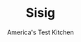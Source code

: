 ---
layout: ../../layouts/MarkdownPostLayout.astro
title: Sisig
author: America's Test Kitchen
pubDate: 2023-03-15
description: "A traditional Filipino bar snack found a place to shine in California."
image_url: https://res.cloudinary.com/hksqkdlah/image/upload/ar_1:1,c_fill,dpr_2.0,f_auto,fl_lossy.progressive.strip_profile,g_faces:auto,q_auto:low,w_344/SFS_Sisig_274_jzfmd3
tags: ["Main Courses","Vegetables","Pork","Grilling & Barbecue"]
calories: 4815
protein: 10
carbohydrates: 2
fats: 27
fiber: 
ingredients: ["½ cup cane, vinegar","⅓ cup, soy sauce","1½ tablespoons, Knorr liquid seasoning, divided","4 teaspoons, granulated garlic","4 teaspoons, onion powder","2 teaspoons, gochugaru","2 teaspoons, kosher salt","1¼ pounds skinless, pork belly, sliced 1⁄4 to 1⁄2 inch thick","1 pound, boneless pork butt roast, sliced 1⁄4 to 1⁄2 inch thick","½ cup diced, red onion, divided","6 tablespoons, mayonnaise","1 , serrano chile, stemmed and sliced into thin rings, divided","1½ tablespoons, lemon juice, plus lemon wedges for serving","3 , garlic cloves, minced","3 , large eggs","3 , scallions, sliced thin","½ cup coarsely broken, chicharrones (1⁄2- to 3⁄4-inch pieces)"]
serves: 16
time: "1¾ hours, plus 12 hours marinating"
instructions: ["Whisk vinegar, soy sauce, 1 tablespoon liquid seasoning, granulated garlic, onion powder, gochugaru, and salt together in large bowl. Add pork belly and butt and toss to thoroughly combine. Transfer pork and any excess marinade to large zipper-lock bag; seal bag; and refrigerate for at least 12 hours or up to 2 days, turning occasionally.","FOR A CHARCOAL GRILL: Open bottom vent completely. Light large chimney starter filled with charcoal briquettes (6 quarts). When top coals are partially covered with ash, pour evenly over half of grill. Set cooking grate in place, cover, and open lid vent completely. Heat grill until hot, about 5 minutes.","FOR A GAS GRILL: Turn all burners to high; cover; and heat grill until hot, about 15 minutes. Turn primary burner to medium-high and turn off other burner(s).","Clean and oil cooking grate. Working with half of pork, cook over hotter side of grill until browned, lightly charred, and just cooked through, about 4 minutes per side if using charcoal or 6 minutes per side if using gas, moving pork to cooler side of grill as flare-ups occur. Transfer pork to rimmed baking sheet. Repeat with remaining pork.","Once pork is cool enough to handle, cut into approximate ¼- to ½-inch pieces. Combine pork, ¼ cup onion, mayonnaise, half of serrano, lemon juice, garlic, and remaining 1½ teaspoons liquid seasoning in bowl. Crack eggs into 3 separate ramekins or small bowls. Heat 12-inch cast-iron skillet over high heat until very hot, about 10 minutes.","Working quickly, add pork mixture to hot skillet, spread into even layer, and make 3 shallow wells for eggs. Sprinkle scallions and remaining ¼ cup onion evenly over pork mixture. Add 1 egg to each well. Sprinkle chicharrones and remaining serrano over top. Garnish with lemon wedges. Bring to table while sizzling. Just before serving, stir to incorporate eggs."]
nutrition: ["226 mg Potassium, K","128 mg Phosphorus, P","24 mg Calcium, Ca","1 mg Iron, Fe","15 mg Magnesium, Mg","366 mg Sodium, Na","1 mg Zinc, Zn","27 g Total lipid (fat)","3 mg Niacin","11 g Fatty acids, total monounsaturated","5 g Fatty acids, total polyunsaturated","1 mg Vitamin C, total ascorbic acid","80 mg Cholesterol","9 g Fatty acids, total saturated","8 µg Folate, food","6 µg Vitamin K (phylloquinone)","58 g Water","2 g Carbohydrate, by difference","8 µg Folate, DFE","10 g Protein","18 µg Vitamin A, RAE","300 kcal Energy","4815 calories"]
notes: "This recipe was developed with Datu Puti cane vinegar, but you can use distilled or cider vinegar, if desired. Maggi liquid seasoning can be used in place of the Knorr liquid seasoning. When grilling the pork, you should expect flare-ups to occur, so do not walk away from the grill. Adding the pork to the preheated cast-iron skillet in step 5 will create a decent amount of smoke. Turn on your exhaust fan or crack open a window prior to cooking. This dish is traditionally made with calamansi juice and served with calamansi halves as a garnish. If youre able to find them, use them in place of the lemon juice and lemon wedges. Serve with our Garlic Fried Rice."
---